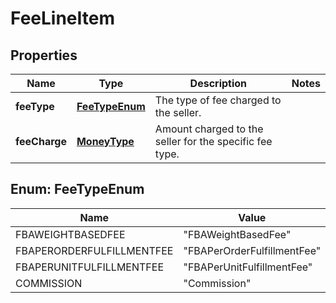 
# FeeLineItem

## Properties
Name | Type | Description | Notes
------------ | ------------- | ------------- | -------------
**feeType** | [**FeeTypeEnum**](#FeeTypeEnum) | The type of fee charged to the seller. | 
**feeCharge** | [**MoneyType**](MoneyType.md) | Amount charged to the seller for the specific fee type. | 


<a name="FeeTypeEnum"></a>
## Enum: FeeTypeEnum
Name | Value
---- | -----
FBAWEIGHTBASEDFEE | &quot;FBAWeightBasedFee&quot;
FBAPERORDERFULFILLMENTFEE | &quot;FBAPerOrderFulfillmentFee&quot;
FBAPERUNITFULFILLMENTFEE | &quot;FBAPerUnitFulfillmentFee&quot;
COMMISSION | &quot;Commission&quot;



